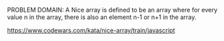 PROBLEM DOMAIN: A Nice array is defined to be an array where for every value n in the array, there is also an element n-1 or n+1 in the array.

https://www.codewars.com/kata/nice-array/train/javascript